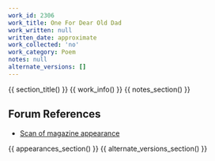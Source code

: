 ```yaml
---
work_id: 2306
work_title: One For Dear Old Dad
work_written: null
written_date: approximate
work_collected: 'no'
work_category: Poem
notes: null
alternate_versions: []
---
```


{{ section_title() }}
{{ work_info() }}
{{ notes_section() }}
## Forum References
- [Scan of magazine appearance](https://bukowskiforum.com/threads/one-for-dear-old-dad-wrong-way-100-jumbo-gem-clips-wormwood-review-no-100-1985.12801/)

{{ appearances_section() }}
{{ alternate_versions_section() }}